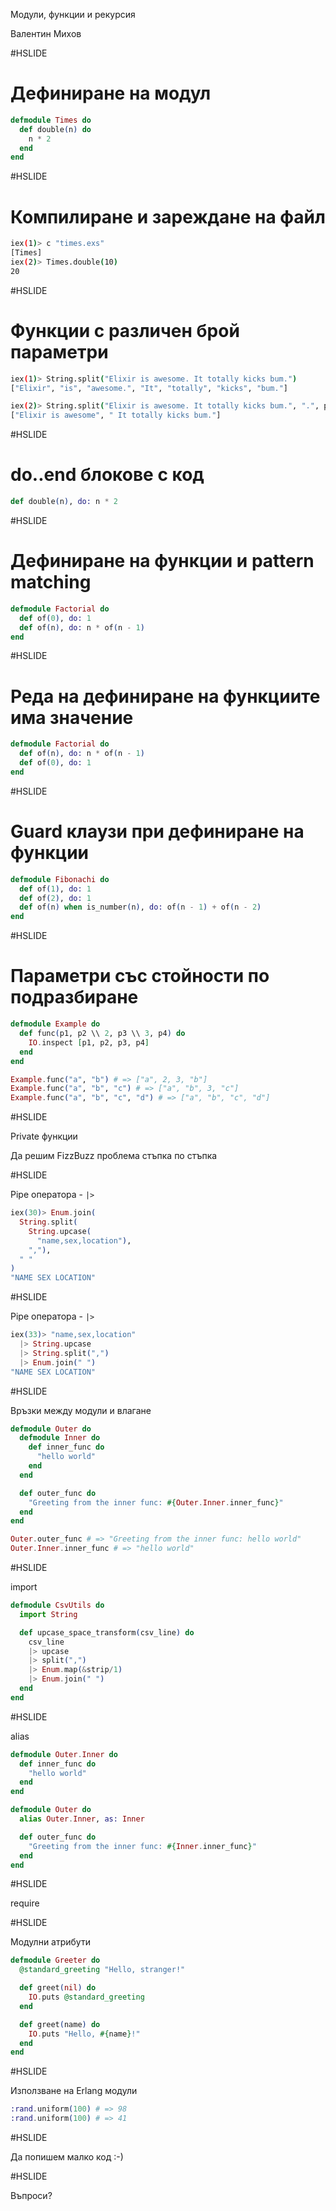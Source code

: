 Модули, функции и рекурсия

Валентин Михов

#HSLIDE

# Дефиниране на модул

```elixir
defmodule Times do
  def double(n) do
    n * 2
  end
end
```

#HSLIDE

# Компилиране и зареждане на файл

```bash
iex(1)> c "times.exs"
[Times]
iex(2)> Times.double(10)
20
```

#HSLIDE

# Функции с различен брой параметри

```bash
iex(1)> String.split("Elixir is awesome. It totally kicks bum.")
["Elixir", "is", "awesome.", "It", "totally", "kicks", "bum."]

iex(2)> String.split("Elixir is awesome. It totally kicks bum.", ".", parts: 2)
["Elixir is awesome", " It totally kicks bum."]
```

#HSLIDE

# do..end блокове с код

```elixir
def double(n), do: n * 2
```

#HSLIDE

# Дефиниране на функции и pattern matching

```elixir
defmodule Factorial do
  def of(0), do: 1
  def of(n), do: n * of(n - 1)
end
```

#HSLIDE

# Реда на дефиниране на функциите има значение

```elixir
defmodule Factorial do
  def of(n), do: n * of(n - 1)
  def of(0), do: 1
end
```

#HSLIDE

# Guard клаузи при дефиниране на функции

```elixir
defmodule Fibonachi do
  def of(1), do: 1
  def of(2), do: 1
  def of(n) when is_number(n), do: of(n - 1) + of(n - 2)
end
```

#HSLIDE

# Параметри със стойности по подразбиране

```elixir
defmodule Example do
  def func(p1, p2 \\ 2, p3 \\ 3, p4) do
    IO.inspect [p1, p2, p3, p4]
  end
end

Example.func("a", "b") # => ["a", 2, 3, "b"]
Example.func("a", "b", "c") # => ["a", "b", 3, "c"]
Example.func("a", "b", "c", "d") # => ["a", "b", "c", "d"]
```

#HSLIDE

Private функции

Да решим FizzBuzz проблема стъпка по стъпка

#HSLIDE

Pipe оператора - `|>`

```elixir
iex(30)> Enum.join(
  String.split(
    String.upcase(
      "name,sex,location"),
    ","),
  " "
)
"NAME SEX LOCATION"
```

#HSLIDE

Pipe оператора - `|>`

```elixir
iex(33)> "name,sex,location"
  |> String.upcase
  |> String.split(",")
  |> Enum.join(" ")
"NAME SEX LOCATION"
```

#HSLIDE

Връзки между модули и влагане

```elixir
defmodule Outer do
  defmodule Inner do
    def inner_func do
      "hello world"
    end
  end

  def outer_func do
    "Greeting from the inner func: #{Outer.Inner.inner_func}"
  end
end

Outer.outer_func # => "Greeting from the inner func: hello world"
Outer.Inner.inner_func # => "hello world"
```

#HSLIDE

import

```elixir
defmodule CsvUtils do
  import String

  def upcase_space_transform(csv_line) do
    csv_line
    |> upcase
    |> split(",")
    |> Enum.map(&strip/1)
    |> Enum.join(" ")
  end
end
```

#HSLIDE

alias

```elixir
defmodule Outer.Inner do
  def inner_func do
    "hello world"
  end
end

defmodule Outer do
  alias Outer.Inner, as: Inner

  def outer_func do
    "Greeting from the inner func: #{Inner.inner_func}"
  end
end
```

#HSLIDE

require

#HSLIDE

Модулни атрибути

```elixir
defmodule Greeter do
  @standard_greeting "Hello, stranger!"

  def greet(nil) do
    IO.puts @standard_greeting
  end

  def greet(name) do
    IO.puts "Hello, #{name}!"
  end
end
```

#HSLIDE

Използване на Erlang модули

```elixir
:rand.uniform(100) # => 98
:rand.uniform(100) # => 41
```

#HSLIDE

Да попишем малко код :-)

#HSLIDE

Въпроси?
